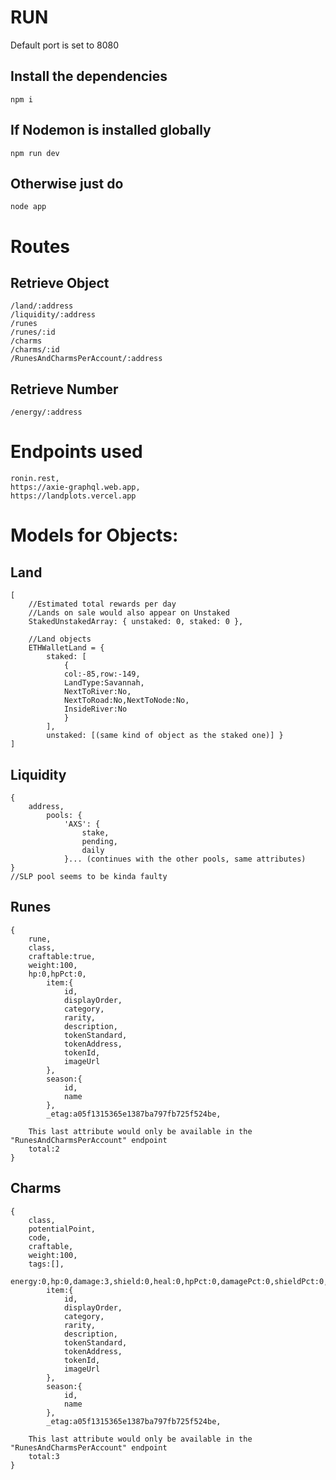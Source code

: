 # RUN
Default port is set to 8080
## Install the dependencies
    npm i

## If Nodemon is installed globally
    npm run dev

## Otherwise just do
    node app

# Routes
    
## Retrieve Object
    /land/:address
    /liquidity/:address
    /runes
    /runes/:id
    /charms
    /charms/:id
    /RunesAndCharmsPerAccount/:address
## Retrieve Number
    /energy/:address

# Endpoints used
    ronin.rest,
    https://axie-graphql.web.app,
    https://landplots.vercel.app


# Models for Objects:
## Land
    [
        //Estimated total rewards per day
        //Lands on sale would also appear on Unstaked
        StakedUnstakedArray: { unstaked: 0, staked: 0 },
        
        //Land objects
        ETHWalletLand = { 
            staked: [
                {
                col:-85,row:-149,
                LandType:Savannah,
                NextToRiver:No,
                NextToRoad:No,NextToNode:No,
                InsideRiver:No
                }
            ],
            unstaked: [(same kind of object as the staked one)] }
    ]

## Liquidity
    {
        address,
            pools: {
                'AXS': {
                    stake,
                    pending,
                    daily
                }... (continues with the other pools, same attributes)
    }
    //SLP pool seems to be kinda faulty

## Runes
    {
        rune,
        class,
        craftable:true,
        weight:100,
        hp:0,hpPct:0,
            item:{
                id,
                displayOrder,
                category,
                rarity,
                description,
                tokenStandard,
                tokenAddress,
                tokenId,
                imageUrl
            },
            season:{
                id,
                name
            },
            _etag:a05f1315365e1387ba797fb725f524be,
            
        This last attribute would only be available in the "RunesAndCharmsPerAccount" endpoint
        total:2
    }

## Charms
    {
        class,
        potentialPoint,
        code,
        craftable,
        weight:100,
        tags:[],
        energy:0,hp:0,damage:3,shield:0,heal:0,hpPct:0,damagePct:0,shieldPct:0,healPct:0,
            item:{
                id,
                displayOrder,
                category,
                rarity,
                description,
                tokenStandard,
                tokenAddress,
                tokenId,
                imageUrl
            },
            season:{
                id,
                name
            },
            _etag:a05f1315365e1387ba797fb725f524be,
        
        This last attribute would only be available in the "RunesAndCharmsPerAccount" endpoint    
        total:3
    }